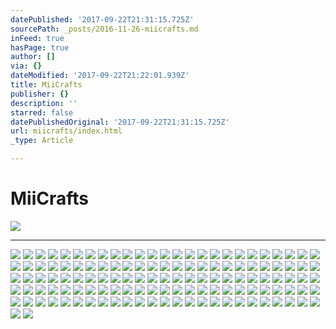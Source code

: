 ```yaml
---
datePublished: '2017-09-22T21:31:15.725Z'
sourcePath: _posts/2016-11-26-miicrafts.md
inFeed: true
hasPage: true
author: []
via: {}
dateModified: '2017-09-22T21:22:01.939Z'
title: MiiCrafts
publisher: {}
description: ''
starred: false
datePublishedOriginal: '2017-09-22T21:31:15.725Z'
url: miicrafts/index.html
_type: Article

---
```

# **MiiCrafts**
![](https://the-grid-user-content.s3-us-west-2.amazonaws.com/69d7e5a1-2232-44f4-97e5-53cf0296a1db.jpg)

---

![](https://the-grid-user-content.s3-us-west-2.amazonaws.com/a12fa911-6616-41ef-95ca-b067207fdede.jpg)
![](https://the-grid-user-content.s3-us-west-2.amazonaws.com/15684335-cd33-421b-9232-0c2a60fe7b2a.jpg)
![](https://the-grid-user-content.s3-us-west-2.amazonaws.com/8085d177-7915-49da-a8f8-722e29645b14.jpg)
![](https://the-grid-user-content.s3-us-west-2.amazonaws.com/2d7834e6-058f-44bd-bbb8-0645a2891822.jpg)
![](https://the-grid-user-content.s3-us-west-2.amazonaws.com/cccc337f-38d7-4a64-bc21-ca22cfed8015.jpg)
![](https://the-grid-user-content.s3-us-west-2.amazonaws.com/6e211a42-fcb8-4ee7-836f-5c10bdf24d51.jpg)
![](https://the-grid-user-content.s3-us-west-2.amazonaws.com/92be1e38-1ea8-4f52-b50c-5acbaa1fe544.jpg)
![](https://the-grid-user-content.s3-us-west-2.amazonaws.com/1265f0dc-8f44-43c1-b915-49a432e71194.jpg)
![](https://the-grid-user-content.s3-us-west-2.amazonaws.com/cd331633-75ea-4704-b132-0cecec880d64.jpg)
![](https://the-grid-user-content.s3-us-west-2.amazonaws.com/e24cf9ab-e309-4aaf-a537-ee5b37172332.jpg)
![](https://the-grid-user-content.s3-us-west-2.amazonaws.com/de25d6f1-e1f2-487a-81e2-ffbdb49ec435.jpg)
![](https://the-grid-user-content.s3-us-west-2.amazonaws.com/4c480376-2eb4-4783-8076-ba717ccce94b.jpg)
![](https://s3-us-west-2.amazonaws.com/the-grid-img/p/92aa999a96f6abe8590d91a8b489aec0e709bdfd.jpg)
![](https://the-grid-user-content.s3-us-west-2.amazonaws.com/243a7c7a-e74e-4ceb-b657-8acf1f4d1b06.jpg)
![](https://the-grid-user-content.s3-us-west-2.amazonaws.com/7363386b-61be-4e94-b06a-b83ea2d34778.jpg)
![](https://the-grid-user-content.s3-us-west-2.amazonaws.com/b2abb24c-9ddb-4295-875c-7496199efa22.jpg)
![](https://the-grid-user-content.s3-us-west-2.amazonaws.com/53119b34-02f1-4104-9201-ae93cf03e2e8.jpg)
![](https://the-grid-user-content.s3-us-west-2.amazonaws.com/bf434bdf-e942-4f6b-89b8-a56a7697a363.jpg)
![](https://the-grid-user-content.s3-us-west-2.amazonaws.com/2247e03e-7d34-4949-8512-3cefc31621a1.jpg)
![](https://the-grid-user-content.s3-us-west-2.amazonaws.com/8d95020f-82cc-4901-b68c-f6b380cc0d41.jpg)
![](https://the-grid-user-content.s3-us-west-2.amazonaws.com/35faf6a6-fb71-4770-a5ed-36ad322a6fd2.jpg)
![](https://s3-us-west-2.amazonaws.com/the-grid-img/p/c21e4d13ffde26a73621eed939b52c94cd6469c5.jpg)
![](https://the-grid-user-content.s3-us-west-2.amazonaws.com/89aa4d22-a05b-4ff6-8d48-45870d0553b7.jpg)
![](https://the-grid-user-content.s3-us-west-2.amazonaws.com/58893438-e406-49fe-97f1-7a7d81383e81.jpg)
![](https://the-grid-user-content.s3-us-west-2.amazonaws.com/35c7b2d2-38db-4904-8755-2f9602af5d78.jpg)
![](https://the-grid-user-content.s3-us-west-2.amazonaws.com/b5516827-f49d-470a-ade1-41b71b3a7152.jpg)
![](https://the-grid-user-content.s3-us-west-2.amazonaws.com/b4c7f5ab-16cf-4b1e-9bd4-1aebc03df751.jpg)
![](https://the-grid-user-content.s3-us-west-2.amazonaws.com/9b8a88ae-8f8e-4220-8b93-08114ac26eb9.jpg)
![](https://the-grid-user-content.s3-us-west-2.amazonaws.com/16e802bc-275f-42b9-a5ac-7a490b8dadc0.jpg)
![](https://the-grid-user-content.s3-us-west-2.amazonaws.com/9756e8ea-75d6-4148-99e1-ea236a50682f.jpg)
![](https://the-grid-user-content.s3-us-west-2.amazonaws.com/fadb7d62-e66d-4f94-9d25-ab807df279a7.jpg)
![](https://the-grid-user-content.s3-us-west-2.amazonaws.com/e5e4ea89-129b-4dc1-b812-695b68815874.jpg)
![](https://the-grid-user-content.s3-us-west-2.amazonaws.com/46a4663e-b336-4b41-addc-46f6c872ad5d.jpg)
![](https://the-grid-user-content.s3-us-west-2.amazonaws.com/53cb3ade-4009-4d83-863b-cdd4c7793fbf.jpg)
![](https://the-grid-user-content.s3-us-west-2.amazonaws.com/3fad1481-9570-4af1-b73c-ec8158b0a201.jpg)
![](https://the-grid-user-content.s3-us-west-2.amazonaws.com/62298472-17f2-454b-9673-6e7d40f2e015.jpg)
![](https://the-grid-user-content.s3-us-west-2.amazonaws.com/6bb9bfe5-fbdc-475b-8ac8-7c5ff268d04e.jpg)
![](https://the-grid-user-content.s3-us-west-2.amazonaws.com/4ee70776-7268-47ff-85ea-9a2bc6a12f2a.jpg)
![](https://the-grid-user-content.s3-us-west-2.amazonaws.com/fd0ec2cf-3d30-47fb-9d8d-059476e54c47.jpg)
![](https://the-grid-user-content.s3-us-west-2.amazonaws.com/b5133d41-3bba-4a36-8523-ef8ccf3c1dad.jpg)
![](https://the-grid-user-content.s3-us-west-2.amazonaws.com/76e6037e-5d70-41ac-afde-3a81d73a0434.jpg)
![](https://the-grid-user-content.s3-us-west-2.amazonaws.com/83a2b1a2-26b0-4d92-b91d-1017e2f0d7b3.jpg)
![](https://the-grid-user-content.s3-us-west-2.amazonaws.com/8bb446b1-129a-4ca4-b41e-221588aa693a.jpg)
![](https://the-grid-user-content.s3-us-west-2.amazonaws.com/ec351225-75ed-4dee-b98b-f7e47e51d662.jpg)
![](https://the-grid-user-content.s3-us-west-2.amazonaws.com/4cb3edec-8a29-4008-bf47-698307ce5d2d.jpg)
![](https://the-grid-user-content.s3-us-west-2.amazonaws.com/5c9a0384-c20c-4fdf-b7a4-e0ccc24ec20a.jpg)
![](https://the-grid-user-content.s3-us-west-2.amazonaws.com/1342d759-394b-4449-a364-3b30a9d15fd6.jpg)
![](https://the-grid-user-content.s3-us-west-2.amazonaws.com/cf00ee1b-0450-4087-88ae-d99c59d3c1ec.jpg)
![](https://the-grid-user-content.s3-us-west-2.amazonaws.com/2d4ac10f-ee96-4864-8480-923a1b9d2fdd.jpg)
![](https://the-grid-user-content.s3-us-west-2.amazonaws.com/835f477a-5b71-46c5-8d5f-4c8c942bac31.jpg)
![](https://the-grid-user-content.s3-us-west-2.amazonaws.com/cb93926e-1372-4a2d-8d44-3b7b5d9fdf02.jpg)
![](https://the-grid-user-content.s3-us-west-2.amazonaws.com/1e065d67-627a-4de6-943d-8cc15154efed.png)
![](https://the-grid-user-content.s3-us-west-2.amazonaws.com/9d85fcac-1812-42f8-b5ce-263ba97da922.jpg)
![](https://the-grid-user-content.s3-us-west-2.amazonaws.com/c72f75f3-3b4b-452a-81f1-83ff24a94206.jpg)
![](https://the-grid-user-content.s3-us-west-2.amazonaws.com/706f328a-51a1-4a92-9777-821c11292e38.jpg)
![](https://the-grid-user-content.s3-us-west-2.amazonaws.com/83d12538-26ca-4072-8805-b1ee53a56926.jpg)
![](https://the-grid-user-content.s3-us-west-2.amazonaws.com/eaf689f3-93ad-4265-8e5c-f8392010d2cf.jpg)
![](https://the-grid-user-content.s3-us-west-2.amazonaws.com/e74bc013-b267-41d4-8071-442b242d88c9.jpg)
![](https://the-grid-user-content.s3-us-west-2.amazonaws.com/000123da-5ed8-4c89-9b42-f3d911f76c70.jpg)
![](https://the-grid-user-content.s3-us-west-2.amazonaws.com/3ca27da0-15dd-41e9-a30e-05274b5c3a5f.jpg)
![](https://the-grid-user-content.s3-us-west-2.amazonaws.com/8964eba9-50bb-493e-b35a-41342fce2324.jpg)
![](https://the-grid-user-content.s3-us-west-2.amazonaws.com/1fd79173-3a70-4f1a-be39-f5d0a87f1025.jpg)
![](https://the-grid-user-content.s3-us-west-2.amazonaws.com/22047cf1-29f8-4d1e-89eb-2634bfeb26d9.jpg)
![](https://the-grid-user-content.s3-us-west-2.amazonaws.com/80f365b7-33aa-4171-88f1-53d356695266.jpg)
![](https://the-grid-user-content.s3-us-west-2.amazonaws.com/058bc24f-543c-43c4-b3a2-4bc7ba2f265b.jpg)
![](https://the-grid-user-content.s3-us-west-2.amazonaws.com/5b1989b1-662f-4e48-842c-9b698efdba6c.jpg)
![](https://the-grid-user-content.s3-us-west-2.amazonaws.com/cb1b4bc2-d2bc-4544-978a-82a9eadfccd1.jpg)
![](https://the-grid-user-content.s3-us-west-2.amazonaws.com/1cfdeedf-6a42-4b79-81d6-213195c3f9b0.jpg)
![](https://the-grid-user-content.s3-us-west-2.amazonaws.com/b964afef-45e3-45f0-9259-02bf9996d73c.jpg)
![](https://the-grid-user-content.s3-us-west-2.amazonaws.com/8cc535bc-2db9-4206-b450-03cac6310948.png)
![](https://the-grid-user-content.s3-us-west-2.amazonaws.com/dc8de1a7-88ef-4f6b-938f-c65dd2f69047.jpg)
![](https://the-grid-user-content.s3-us-west-2.amazonaws.com/ecdfb54f-f909-4a0a-bd63-7921c38a9b22.jpg)
![](https://the-grid-user-content.s3-us-west-2.amazonaws.com/86b36682-edac-4097-a0f0-8048c4106910.jpg)
![](https://the-grid-user-content.s3-us-west-2.amazonaws.com/cbc2b9db-3d50-4158-a198-80cfe20ef30c.jpg)
![](https://the-grid-user-content.s3-us-west-2.amazonaws.com/9efaf14c-ef16-408f-93b2-9ee60e3f7c28.jpg)
![](https://the-grid-user-content.s3-us-west-2.amazonaws.com/55a224b2-5a29-4176-9fcf-9c6aab5de8e4.jpg)
![](https://the-grid-user-content.s3-us-west-2.amazonaws.com/d7a0bb68-c812-402f-8800-09e04adc32a8.jpg)
![](https://the-grid-user-content.s3-us-west-2.amazonaws.com/fd3ffdcd-73f0-44c1-b901-9dc725762ecb.jpg)
![](https://the-grid-user-content.s3-us-west-2.amazonaws.com/5248f9d8-c3e1-4760-9e46-da3a3fd45afa.jpg)
![](https://the-grid-user-content.s3-us-west-2.amazonaws.com/5c5ae323-61d8-4966-b06d-aa7a4c4c7671.jpg)
![](https://the-grid-user-content.s3-us-west-2.amazonaws.com/1501c96b-2ddb-4fed-8720-cecd19ec2128.jpg)
![](https://the-grid-user-content.s3-us-west-2.amazonaws.com/4e9b3c73-ddba-49a8-a108-8bb71f44c303.jpg)
![](https://the-grid-user-content.s3-us-west-2.amazonaws.com/9510a78f-1089-4017-b64e-e6b50829af02.jpg)
![](https://the-grid-user-content.s3-us-west-2.amazonaws.com/13d29c0e-efaf-409f-afa1-09dce264c115.jpg)
![](https://the-grid-user-content.s3-us-west-2.amazonaws.com/ba35b851-204c-4f32-bbaf-a1f153206007.jpg)
![](https://the-grid-user-content.s3-us-west-2.amazonaws.com/74c6a4ff-d482-4b3e-8531-6b313a8b100e.jpg)
![](https://the-grid-user-content.s3-us-west-2.amazonaws.com/2f2dc1ea-dd9c-44c8-89a4-4e869efc2f3c.jpg)
![](https://the-grid-user-content.s3-us-west-2.amazonaws.com/ae5f0be9-48c2-4dcd-b320-e505a81c166c.jpg)
![](https://the-grid-user-content.s3-us-west-2.amazonaws.com/7bd092cc-3e4a-4f3f-8db4-e3253d4581b6.jpg)
![](https://the-grid-user-content.s3-us-west-2.amazonaws.com/1864cd8c-3ceb-4f28-9197-cfc1b71d4d65.jpg)
![](https://the-grid-user-content.s3-us-west-2.amazonaws.com/80976095-f5a1-4c8a-a9f2-e5efde7ddac5.jpg)
![](https://the-grid-user-content.s3-us-west-2.amazonaws.com/62fec137-6686-40da-bb41-9ca1bceead52.jpg)
![](https://the-grid-user-content.s3-us-west-2.amazonaws.com/47e04354-d182-424c-a076-f8bd850aa938.jpg)
![](https://the-grid-user-content.s3-us-west-2.amazonaws.com/0fc9b4f5-fc34-4997-a1e5-d45a61769bdc.jpg)
![](https://the-grid-user-content.s3-us-west-2.amazonaws.com/9d34d261-dff7-4e4f-b63b-7b570db0535c.jpg)
![](https://the-grid-user-content.s3-us-west-2.amazonaws.com/1b2e69fd-9a05-484e-8352-23ac1c570ae1.jpg)
![](https://the-grid-user-content.s3-us-west-2.amazonaws.com/454d01db-78d8-4366-b898-1cc522d35426.jpg)
![](https://the-grid-user-content.s3-us-west-2.amazonaws.com/21a5e608-be39-4704-8512-208bc33fe84b.jpg)
![](https://the-grid-user-content.s3-us-west-2.amazonaws.com/b7a3b585-7fca-4d0b-b597-7f6f30633fbb.jpg)
![](https://the-grid-user-content.s3-us-west-2.amazonaws.com/be20f7c2-4107-4e6e-afab-df33b7a5b2cb.jpg)
![](https://the-grid-user-content.s3-us-west-2.amazonaws.com/b19056a0-c081-431b-b0d7-8d9b4e55b4dc.jpg)
![](https://the-grid-user-content.s3-us-west-2.amazonaws.com/d2d8a350-f81c-485a-ab87-1b43f8093c69.jpg)
![](https://the-grid-user-content.s3-us-west-2.amazonaws.com/4a8dda6a-f761-4964-9e9b-ee4b9e8f19df.jpg)
![](https://the-grid-user-content.s3-us-west-2.amazonaws.com/d0a6fd18-29e1-4a95-939d-9768e8951b40.jpg)
![](https://the-grid-user-content.s3-us-west-2.amazonaws.com/79714b14-e871-4dd4-8175-15dd9a614428.jpg)
![](https://the-grid-user-content.s3-us-west-2.amazonaws.com/1c5e5af9-00c2-44eb-8294-6f56cb5c333c.jpg)
![](https://the-grid-user-content.s3-us-west-2.amazonaws.com/32392d00-63a4-4dd9-8d5f-5885ce71c5a1.jpg)
![](https://the-grid-user-content.s3-us-west-2.amazonaws.com/61cd56b3-06e5-4229-a70a-ff0c9e20d207.jpg)
![](https://the-grid-user-content.s3-us-west-2.amazonaws.com/0ee6d57d-8ff6-4214-ba3e-8fea52c828df.jpg)
![](https://the-grid-user-content.s3-us-west-2.amazonaws.com/1876448f-6d95-47a1-b41e-438bc638d37b.jpg)
![](https://the-grid-user-content.s3-us-west-2.amazonaws.com/99d04414-a819-42fd-8f41-2dd49cf52e13.jpg)
![](https://the-grid-user-content.s3-us-west-2.amazonaws.com/c7ed23f0-3845-4e27-a00e-9c977952ccb7.jpg)
![](https://the-grid-user-content.s3-us-west-2.amazonaws.com/0147857e-4162-40e5-ba3a-949993a86b53.jpg)
![](https://the-grid-user-content.s3-us-west-2.amazonaws.com/29caf408-6a5e-4028-9b06-74e00064c1b0.jpg)
![](https://the-grid-user-content.s3-us-west-2.amazonaws.com/b97cea07-d9ec-419c-bd35-0341b186342f.jpg)
![](https://the-grid-user-content.s3-us-west-2.amazonaws.com/420ba487-d5e4-4d00-9485-2e452a030577.jpg)
![](https://the-grid-user-content.s3-us-west-2.amazonaws.com/cb7e5ea0-34c9-4037-881c-966950b7b101.jpg)
![](https://the-grid-user-content.s3-us-west-2.amazonaws.com/ab67ea1e-1ae5-4ca4-a67d-7b23e5e082ab.jpg)
![](https://the-grid-user-content.s3-us-west-2.amazonaws.com/86a58465-1a85-4041-8d6e-124d4db97979.jpg)
![](https://the-grid-user-content.s3-us-west-2.amazonaws.com/ad44db97-b346-4a18-ac83-6a00c2e1b386.jpg)
![](https://the-grid-user-content.s3-us-west-2.amazonaws.com/0b44a42c-7075-40a5-b934-cb5a3eb4523f.jpg)
![](https://the-grid-user-content.s3-us-west-2.amazonaws.com/2ee7f2c1-97c1-4651-a1c9-08358e24bb7a.jpg)
![](https://the-grid-user-content.s3-us-west-2.amazonaws.com/2952a973-046b-41ad-bfed-540898f212a5.jpg)
![](https://the-grid-user-content.s3-us-west-2.amazonaws.com/17cf1d30-c3c4-4787-bece-7707bf0d4bde.jpg)
![](https://the-grid-user-content.s3-us-west-2.amazonaws.com/49fb679a-aac8-4b61-bd80-8da18f9cfd41.jpg)
![](https://the-grid-user-content.s3-us-west-2.amazonaws.com/23f0fd84-7cf2-4272-a851-5b57ff1cc430.jpg)
![](https://the-grid-user-content.s3-us-west-2.amazonaws.com/46411598-8ff2-4f06-8b7f-569f17f729a0.jpg)